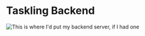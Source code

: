 # Taskling Backend

![This is where I'd put my backend server, if I had one](https://i.imgflip.com/9maoiq.jpg)
